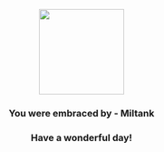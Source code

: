 <p align="center">
    <img src="https://raw.githubusercontent.com/PokeAPI/sprites/master/sprites/pokemon/241.png" width="150" height="150">
</p>
<h3 align="center">You were embraced by - <b>Miltank</b></h3>
<h3 align="center">Have a wonderful day!</h3>
